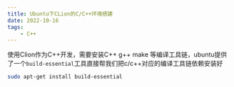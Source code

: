 ```yaml
---
title: Ubuntu下CLion的C/C++环境搭建
date: 2022-10-16
tags: 
    - C++
---
```


使用Clion作为C++开发，需要安装C++ g++ make 等编译工具链，ubuntu提供了一个`build-essential`工具直接帮我们把c/c++对应的编译工具链依赖安装好

```sh
sudo apt-get install build-essential
```
